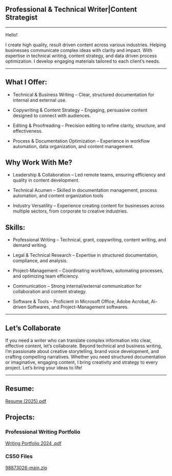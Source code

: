 ## Professional & Technical Writer|Content Strategist
---------------------------------------------------------------------------------------------------------------------------------------------------------------------------------------------------------------------

Hello!

I create high quality, result driven content across various industries. Helping businesses communicate complex ideas with clarity and impact. With expertise in technical writing, content strategy, and data driven process optimization. I develop engaging materials tailored to each client’s needs.

---------------------------------------------------------------------------------------------------------------------------------------------------------------------------------------------------------------------

## What I Offer:

* Technical & Business Writing – Clear, structured documentation for internal and external use.
  
* Copywriting & Content Strategy – Engaging, persuasive content designed to connect with audiences.
  
* Editing & Proofreading – Precision editing to refine clarity, structure, and effectiveness.
  
* Process & Documentation Optimization – Experience in workflow automation, data organization, and content management.

## Why Work With Me?

* Leadership & Collaboration – Led remote teams, ensuring efficiency and quality in content development.
  
* Technical Acumen – Skilled in documentation management, process automation, and content organization tools
  
* Industry Versatility – Experience creating content for businesses across multiple sectors, from corporate to creative industries.

## Skills:

- Professional Writing – Technical, grant, copywriting, content writing, and demand writing.
  
- Legal & Technical Research – Expertise in structured documentation, compliance, and analysis.
  
- Project-Management – Coordinating workflows, automating processes, and optimizing team efficiency.
  
- Communication – Strong internal/external communication for collaboration and content strategy.
  
- Software & Tools – Proficient in Microsoft Office, Adobe Acrobat, Ai-driven Softwares, and Project-Management softwares.

---------------------------------------------------------------------------------------------------------------------------------------------------------------------------------------------------------------------

## Let’s Collaborate

If you need a writer who can translate complex information into clear, effective content, let’s collaborate. Beyond technical and business writing, I’m passionate about creative storytelling, brand voice development, and crafting compelling narratives. Whether you need structured documentation or imaginative, engaging content, I bring creativity and strategy to every project. Let’s bring your ideas to life!

---------------------------------------------------------------------------------------------------------------------------------------------------------------------------------------------------------------------

## Resume:

[Resume (2025).pdf](https://github.com/user-attachments/files/18722911/Resume.2025.pdf)

## Projects:

### Professional Writing Portfolio
[Writing Portfolio 2024 .pdf](https://github.com/GersonE47/GersonE47.github.io/files/14622239/Writing.Portfolio.2024.pdf)

### CS50 Files
[98873026-main.zip](https://github.com/GersonE47/GersonE47.github.io/files/13945044/98873026-main.zip)
